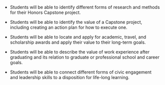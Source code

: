 



+ Students will be able to identify different forms of research and methods for their Honors Capstone project.
+ Students will be able to identify the value of a Capstone project, including creating an action plan for how to execute one.
+ Students will be able to locate and apply for academic, travel, and scholarship awards and apply their value to their long-term goals.


+ Students will be able to describe the value of work experience after graduating and its relation to graduate or professional school and career goals.
+ Students will be able to connect different forms of civic engagement and leadership skills to a disposition for life-long learning.